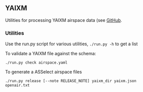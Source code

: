 ## YAIXM

Utilities for processing YAIXM airspace data (see
[GitHub](https://github.com/ahsparrow/airspace).

### Utilities

Use the run.py script for various utilities, `./run.py -h` to get a list

To validate a YAIXM file against the schema:

    ./run.py check airspace.yaml

To generate a ASSelect airspace files

    ./run.py release [--note RELEASE_NOTE] yaixm_dir yaixm.json openair.txt
